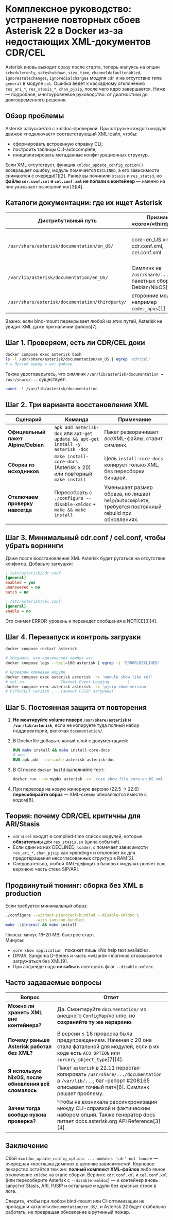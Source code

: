 # Комплексное руководство: устранение повторных сбоев Asterisk 22 в Docker из-за недостающих XML-документов CDR/CEL  

Asterisk вновь выходит сразу после старта, теперь жалуясь на опции `scheduleronly`, `safeshutdown`, `size`, `time`, `channeldefaultenabled`, `ignorestatechanges`, `ignoredialchanges` модуля `cdr` и на отсутствие типа `general` в модуле `cel`. Ошибка ведёт к каскадному отклонению `res_ari_*`, `res_stasis_*`, `chan_pjsip`, после чего ядро завершается. Ниже — подробное, многоуровневое руководство: от диагностики до долговременного решения.

## Обзор проблемы  

Asterisk запускается с x​m​l​d​o​c-проверкой. При загрузке каждого модуля движок «подключает» соответствующий XML-файл, чтобы:

- сформировать встроенную справку CLI;  
- построить таблицы CLI-autocomplete;  
- инициализировать метаданные конфигурационных структур.  

Если XML отсутствует, функция `xmldoc_update_config_option()` возвращает ошибку, модуль помечается `DECLINED`, а его зависимости снимаются с очереди[1][2]. Ранее вы починили `stasis` и `res_statsd`, но **файлы `cdr.conf.xml` и `cel.conf.xml` не попали в контейнер** — именно на них указывает нынешний лог[3][4].

## Каталоги документации: где их ищет Asterisk  

| Дистрибутивный путь | Признак «core»/«thirdparty» | Кто создает | Чтение от UID |
|---------------------|-----------------------------|-------------|---------------|
| `/usr/share/asterisk/documentation/en_US/` | core-en_US.xml, cdr.conf.xml, cel.conf.xml | `make install` или пакет `asterisk-doc` | `asterisk` (uid 2600) |
| `/var/lib/asterisk/documentation/en_US/` | Симлинк на `/usr/share/...` в пакетных сборках Debian/NixOS[5][6] | Скрипт post-install | `asterisk` |
| `/usr/share/asterisk/documentation/thirdparty/` | сторонние модули, например `codec_opus`[1] | Ручная копия | `asterisk` |

Важно: если bind-mount перекрывает любой из этих путей, Asterisk не увидит XML даже при наличии файлов[7].

## Шаг 1. Проверяем, есть ли CDR/CEL доки  

```bash
docker compose exec asterisk bash
ls -l /usr/share/asterisk/documentation/en_US | egrep 'cdr|cel'
# ↳ Пустой вывод = нет файлов
```

Также удостоверьтесь, что симлинк `/var/lib/asterisk/documentation → /usr/share/...` существует:

```bash
namei -l /var/lib/asterisk/documentation
```

## Шаг 2. Три варианта восстановления XML  

| Сценарий | Команда | Примечание |
|----------|---------|------------|
| **Официальный пакет Alpine/Debian** | `apk add asterisk-doc` или `apt-get update && apt-get install -y asterisk -doc` | Пакет разворачивает *все*XML-файлы, ставит симлинк. |
| **Сборка из исходников** | `make install-core-docs` (Asterisk ≥ 20) или повторный `make install` | Цель `install-core-docs` копирует только XML, без пересборки бинарей. |
| **Отключаем проверку навсегда** | Пересобрать с `./configure --disable-xmldoc` + `make && make install` | Уменьшает размер образа, но лишает `help`/`autocomplete`, требуется постоянный rebuild при обновлениях. |

## Шаг 3. Минимальный cdr.conf / cel.conf, чтобы убрать ворнинги  

Даже после восстановления XML Asterisk будет ругаться на отсутствие конфигов. Добавьте заглушки:

```ini
; /etc/asterisk/cdr.conf
[general]
enabled = yes
unanswered = no
batch = no

; /etc/asterisk/cel.conf
[general]
enable = no
```

Это снимет ERROR-уровень и переведёт сообщения в NOTICE[3][4].

## Шаг 4. Перезапуск и контроль загрузки  

```bash
docker compose restart asterisk

# Убедимся, что критических ошибок нет
docker compose logs --tail=100 asterisk | egrep -i 'ERROR|DECLINED'

# Проверим ключевые модули
docker compose exec asterisk asterisk -rx 'module show like cel'
# cel.so                Channel Event Logging        1
docker compose exec asterisk asterisk -rx 'pjsip show version'
# PJPROJECT version ... (значит PJSIP загружен)
```

## Шаг 5. Постоянная защита от повторения  

1. **Не монтируйте volume поверх `/usr/share/asterisk` и `/var/lib/asterisk`**, если не копируете туда полный набор поддиректорий, включая `documentation/`.  
2. В Dockerfile добавьте явный слой с документацией:  

   ```dockerfile
   RUN make install && make install-core-docs
   # или
   RUN apk add --no-cache asterisk asterisk-doc
   ```

3. В CI после `docker build` выполняйте тест:  

   ```bash
   docker run --rm mypbx asterisk -rx 'core show file core-en_US.xml'
   ```

4. При переходе на новую минорную версию (22.5 → 22.6) **пересобирайте образ** — XML-схемы обновляются вместе с кодом[8].

## Теория: почему CDR/CEL критичны для ARI/Stasis  

- `cdr` и `cel` входят в compiled-time список модулей, которые **обязательны** для `res_stasis.so` (шина событий).  
- Если один из них DECLINED, `loader.c` помечает зависимости `res_ari_*`, `chan_pjsip` как «pending» и отклоняет их для предотвращения несогласованных структур в RAM[2].  
- Следовательно, любой XML-дефицит в базовых модулях роняет всю верхнюю часть стека SIP/ARI.

## Продвинутый тюнинг: сборка без XML в production  

Если требуется минимальный образ:  

```bash
./configure --without-pjproject-bundled --disable-xmldoc \
            --with-jansson-bundled
make -j$(nproc) && make install
```

Плюсы: минус 16–20 MB; быстрее старт.  
Минусы:  

- `core show application ` покажет лишь «No help text available».  
- DPMA, Sangoma D-Series и часть «wizard»-плагинов отказываются загружаться без XML[9].  
- При апгрейде надо **не забыть** повторять флаг `--disable-xmldoc`.

## Часто задаваемые вопросы  

| Вопрос | Ответ |
|--------|-------|
| **Можно ли хранить XML вне контейнера?** | Да. Смонтируйте `documentation/` из внешнего `ConfigMap`/volume, но **сохраняйте ту же иерархию**. |
| **Почему раньше Asterisk работал без XML?** | В версии ≤ 18 проверка была предупреждением. Начиная с 20 она стала фатальной для модулей, если в их коде есть `ACO_OPTION` или `sorcery_object_type`[7][4]. |
| **Я использую NixOS, после обновления всё сломалось** | Пакет `asterisk` в 22.11 перестал копировать `/usr/share/.../documentation` в `/var/lib/...`; баг-репорт #208165 описывает точный патч[6]. Симлинк решает проблему. |
| **Зачем тогда вообще нужна проверка?** | Чтобы не возникала рассинхронизация между CLI-справкой и фактическим набором опций. Также генератор docs питает docs.asterisk.org API Reference[3][4]. |

## Заключение  

Сбой «`xmldoc_update_config_option: ... modules 'cdr' not found`» — очередная «костяшка домино» в цепочке зависимостей. Корневое лекарство остаётся тем же: **полный комплект XML-файлов** либо явное отключение `xmldoc` на этапе сборки. Верните `cdr.conf.xml` и `cel.conf.xml` (или пересоберите Asterisk с `--disable-xmldoc`) — и контейнер вновь запустит Stasis, ARI, PJSIP и остальные модули без красных строк в логе.  

Следите, чтобы при любом bind-mount или CI-оптимизации не пропадали каталоги `documentation/en_US/`, и Asterisk 22 будет стабильно работать, не превращая обновление в рутинный пожар.